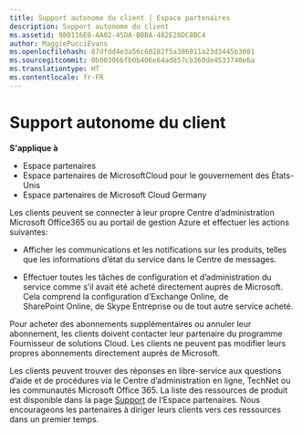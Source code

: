 ```yaml
---
title: Support autonome du client | Espace partenaires
description: Support autonome du client
ms.assetid: 980116E0-AA02-45DA-BBBA-482E28DC8BC4
author: MaggiePucciEvans
ms.openlocfilehash: 87dfdd4e3a56c60282f5a386011a23d3445b3001
ms.sourcegitcommit: 0b00306bfb0b406e64ad857cb360de4533740e6a
ms.translationtype: HT
ms.contentlocale: fr-FR
---
```

# <a name="customer-self-support"></a>Support autonome du client

**S'applique à**

-  Espace partenaires
-  Espace partenaires de MicrosoftCloud pour le gouvernement des États-Unis
-  Espace partenaires de Microsoft Cloud Germany

Les clients peuvent se connecter à leur propre Centre d’administration Microsoft Office365 ou au portail de gestion Azure et effectuer les actions suivantes:

-   Afficher les communications et les notifications sur les produits, telles que les informations d’état du service dans le Centre de messages.

-   Effectuer toutes les tâches de configuration et d’administration du service comme s’il avait été acheté directement auprès de Microsoft. Cela comprend la configuration d’Exchange&nbsp;Online, de SharePoint&nbsp;Online, de Skype&nbsp;Entreprise ou de tout autre service acheté.

Pour acheter des abonnements supplémentaires ou annuler leur abonnement, les clients doivent contacter leur partenaire du programme Fournisseur de solutions Cloud. Les clients ne peuvent pas modifier leurs propres abonnements directement auprès de Microsoft.

Les clients peuvent trouver des réponses en libre-service aux questions d’aide et de procédures via le Centre d’administration en ligne, TechNet ou les communautés Microsoft Office&nbsp;365. La liste des ressources de produit est disponible dans la page [Support](https://partnercenter.microsoft.com/partner/support) de l’Espace partenaires. Nous encourageons les partenaires à diriger leurs clients vers ces ressources dans un premier temps.

 

 



